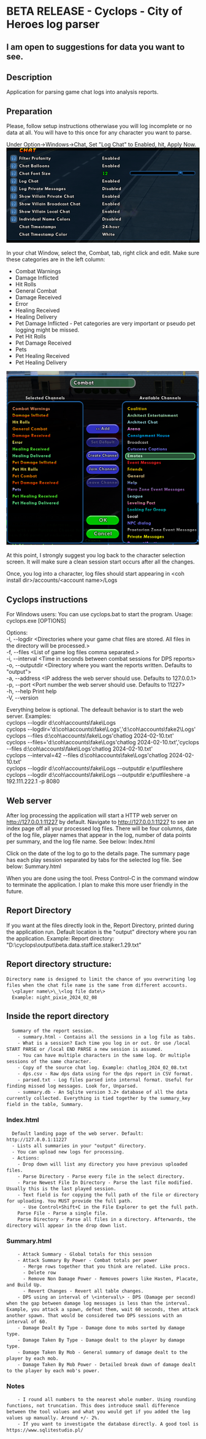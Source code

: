 # BETA RELEASE - Cyclops - City of Heroes log parser
## I am open to suggestions for data you want to see. 


## Description
Application for parsing game chat logs into analysis reports.

## Preparation
Please, follow setup instructions otherwiase you will log incomplete or no data at all. You will have to this once for any character you want to parse.

Under Option->Windows->Chat, Set "Log Chat" to Enabled, hit, Apply Now.
![window chat log settings](chat_log_settings.png)

In your chat Window, select the, Combat, tab, right click and edit.
Make sure these categories are in the left column:
- Combat Warnings
- Damage Inflicted
- Hit Rolls
- General Combat
- Damage Received
- Error
- Healing Received
- Healing Delivery
- Pet Damage Inflicted - Pet categories are very important or pseudo pet logging might be missed.
- Pet Hit Rolls
- Pet Damage Received
- Pets
- Pet Healing Received
- Pet Healing Delivery

![combat tab settings](combat_chat_settings.png)

At this point, I strongly suggest you log back to the character selection screen. It will make sure a clean session start occurs after all the changes.

Once, you log into a character, log files should start appearing in \<coh install dir\>/accounts/\<account name\>/Logs

## Cyclops instructions

For Windows users: You can use cyclops.bat to start the program.
Usage: cyclops.exe [OPTIONS]

  Options:  
  -l, --logdir \<Directories where your game chat files are stored. All files in the directory will be processed.\>  
  -f, --files \<List of game log files comma separated.\>  
  -i, --interval \<Time in seconds between combat sessions for DPS reports\>  
  -o, --outputdir \<Directory where you want the reports written. Defaults to "output"\>  
  -a, --address \<IP address the web server should use. Defaults to 127.0.0.1\>  
  -p, --port \<Port number the web server should use. Defaults to 11227\>  
  -h, --help Print help  
  -V, --version   

  Everything below is optional. The defeault behavior is to start the web server.
    Examples:  
      cyclops --logdir d:\coh\accounts\fake\Logs  
      cyclops --logdir='d:\coh\accounts\fake\Logs','d:\coh\accounts\fake2\Logs'
      cyclops --files d:\coh\accounts\fake\Logs\'chatlog 2024-02-10.txt'  
      cyclops --files='d:\coh\accounts\fake\Logs\'chatlog 2024-02-10.txt','cyclops --files d:\coh\accounts\fake\Logs\'chatlog 2024-02-10.txt'  
      cyclops --interval=42 --files d:\coh\accounts\fake\Logs\'chatlog 2024-02-10.txt'  
      cyclops --logdir d:\coh\accounts\fake\Logs --outputdir e:\putfileshere  
      cyclops --logdir d:\coh\accounts\fake\Logs --outputdir e:\putfileshere -a 192.111.222.1 -p 8080


## Web server

  After log processing the application will start a HTTP web server on http://127.0.0.1:11227 by default. Navigate to http://127.0.0.1:11227 to see an index page off all your processed log files. There will be four columns, date of the log file, player names that appear in the log, number of data points per summary, and the log file name. See below: Index.html

  Click on the date of the log to go to the details page. The summary page has each play session separated by tabs for the selected log file. See below: Summary.html

  When you are done using the tool. Press Control-C in the command window to terminate the application. I plan to make this more user friendly in the future.

## Report Directory

  If you want at the files directly look in the, Report Directory, printed during the application run. Default location is the "output" directory where you ran the application. Example: Report directory: "D:\\cyclops\\output\\beta.data.staff.ice.stalker.1.29.txt"  

## Report directory structure:  
    Directory name is designed to limit the chance of you overwriting log files when the chat file name is the same from different accounts.  
      \<player name\>\_\<log file date\>
      Example: night_pixie_2024_02_08

## Inside the report directory  
      Summary of the report session.   
        - summary.html - Contains all the sessions in a log file as tabs.
        - What is a session? Each time you log in or out. Or use /local START PARSE or /local END PARSE a new session is assumed.  
        - You can have multiple characters in the same log. Or multiple sessions of the same character.  
        - Copy of the source chat log. Example: chatlog_2024_02_08.txt  
        - dps.csv - Raw dps data using for the dps report in CSV format.  
        - parsed.txt - Log files parsed into internal format. Useful for finding missed log messages. Look for, Unparsed.
        - summary.db - An Sqlite version 3.2+ database of all the data currently collected. Everything is tied together by the summary_key field in the table, Summary.
      
### Index.html
      Default landing page of the web server. Default: http://127.0.0.1:11227
      - Lists all summaries in your "output" directory.
      - You can upload new logs for processing.
      - Actions:
        - Drop down will list any directory you have previous uploaded files.
        - Parse Directory - Parse every file in the select directory.
        - Parse Newest File In Directory - Parse the last file modified. Usually this is the last played session.
        - Text field is for copying the full path of the file or directory for uploading. You MUST provide the full path.
          - Use Control+Shift+C in the File Explorer to get the full path.
        Parse File - Parse a single file.
        Parse Directory - Parse all files in a directory. Afterwards, the directory will appear in the drop down list.

          

### Summary.html  
        - Attack Summary - Global totals for this session
        - Attack Summary By Power - Combat totals per power
          - Merge rows together that you think are related. Like procs.
          - Delete row
          - Remove Non Damage Power - Removes powers like Hasten, Placate, and Build Up.
          - Revert Changes - Revert all table changes.
        - DPS using an interval of \<interval\> - DPS (Damage per second) when the gap between damage log messages is less than the interval. Example, you attack a spawn, defeat them, wait 60 seconds, then attack another spawn. That would be considered two DPS sessions with an interval of 60.
        - Damage Dealt By Type - Damage done to mobs sorted by damage type.
        - Damage Taken By Type - Damage dealt to the player by damage type.
        - Damage Taken By Mob - General summary of damage dealt to the player by each mob.
        - Damage Taken By Mob Power - Detailed break down of damage dealt to the player by each mob's power.


### Notes
        - I round all numbers to the nearest whole number. Using rounding functions, not truncation. This does introduce small difference between the tool values and what you would get if you added the log values up manually. Around +/- 2%.
        - If you want to investigate the database directly. A good tool is https://www.sqlitestudio.pl/







